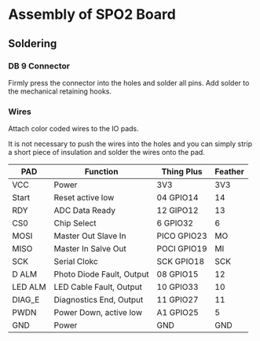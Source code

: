 # Assembly of SPO2 Board
## Soldering
### DB 9 Connector
Firmly press the connector into the holes and solder all pins. Add solder to the mechanical retaining hooks.
### Wires
Attach color coded wires to the IO pads.

It is not necessary to push the wires into the holes and you can simply strip a short piece of insulation and solder the wires onto the pad.

PAD | Function | Thing Plus | Feather
---|---|---|---
VCC     | Power                     | 3V3         | 3V3 
Start   | Reset active low          | 04   GPIO14 | 14 
RDY     | ADC Data Ready            | 12   GIPO12 | 13
CS0     | Chip Select               | 6    GPIO32 | 6
MOSI    | Master Out Slave In       | PICO GPIO23 | MO
MISO    | Master In Salve Out       | POCI GPIO19 | MI
SCK     | Serial Clokc              | SCK  GPIO18 | SCK
D ALM   | Photo Diode Fault, Output | 08   GPIO15 | 12
LED ALM | LED Cable Fault, Output   | 10   GPIO33 | 10
DIAG_E  | Diagnostics End, Output   | 11   GPIO27 | 11
PWDN    | Power Down, active low    | A1   GPIO25 | 5
GND     | Power                     | GND         | GND

